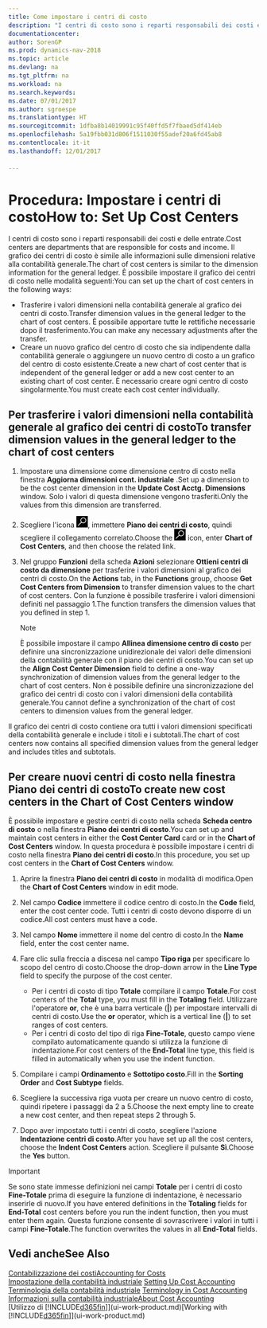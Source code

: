 ```yaml
---
title: Come impostare i centri di costo
description: "I centri di costo sono i reparti responsabili dei costi e delle entrate. Il grafico dei centri di costo è simile alle informazioni sulle dimensioni relative alla contabilità generale."
documentationcenter: 
author: SorenGP
ms.prod: dynamics-nav-2018
ms.topic: article
ms.devlang: na
ms.tgt_pltfrm: na
ms.workload: na
ms.search.keywords: 
ms.date: 07/01/2017
ms.author: sgroespe
ms.translationtype: HT
ms.sourcegitcommit: 1dfba8b14019991c95f40ffd5f7fbaed5df414eb
ms.openlocfilehash: 5a19fbb031d806f1511030f55adef20a6fd45ab8
ms.contentlocale: it-it
ms.lasthandoff: 12/01/2017

---
```

# <a name="how-to-set-up-cost-centers"></a><span data-ttu-id="7c77e-104">Procedura: Impostare i centri di costo</span><span class="sxs-lookup"><span data-stu-id="7c77e-104">How to: Set Up Cost Centers</span></span>
<span data-ttu-id="7c77e-105">I centri di costo sono i reparti responsabili dei costi e delle entrate.</span><span class="sxs-lookup"><span data-stu-id="7c77e-105">Cost centers are departments that are responsible for costs and income.</span></span> <span data-ttu-id="7c77e-106">Il grafico dei centri di costo è simile alle informazioni sulle dimensioni relative alla contabilità generale.</span><span class="sxs-lookup"><span data-stu-id="7c77e-106">The chart of cost centers is similar to the dimension information for the general ledger.</span></span> <span data-ttu-id="7c77e-107">È possibile impostare il grafico dei centri di costo nelle modalità seguenti:</span><span class="sxs-lookup"><span data-stu-id="7c77e-107">You can set up the chart of cost centers in the following ways:</span></span>  

-   <span data-ttu-id="7c77e-108">Trasferire i valori dimensioni nella contabilità generale al grafico dei centri di costo.</span><span class="sxs-lookup"><span data-stu-id="7c77e-108">Transfer dimension values in the general ledger to the chart of cost centers.</span></span> <span data-ttu-id="7c77e-109">È possibile apportare tutte le rettifiche necessarie dopo il trasferimento.</span><span class="sxs-lookup"><span data-stu-id="7c77e-109">You can make any necessary adjustments after the transfer.</span></span>  
-   <span data-ttu-id="7c77e-110">Creare un nuovo grafico del centro di costo che sia indipendente dalla contabilità generale o aggiungere un nuovo centro di costo a un grafico del centro di costo esistente.</span><span class="sxs-lookup"><span data-stu-id="7c77e-110">Create a new chart of cost center that is independent of the general ledger or add a new cost center to an existing chart of cost center.</span></span> <span data-ttu-id="7c77e-111">È necessario creare ogni centro di costo singolarmente.</span><span class="sxs-lookup"><span data-stu-id="7c77e-111">You must create each cost center individually.</span></span>  

## <a name="to-transfer-dimension-values-in-the-general-ledger-to-the-chart-of-cost-centers"></a><span data-ttu-id="7c77e-112">Per trasferire i valori dimensioni nella contabilità generale al grafico dei centri di costo</span><span class="sxs-lookup"><span data-stu-id="7c77e-112">To transfer dimension values in the general ledger to the chart of cost centers</span></span>  
1.  <span data-ttu-id="7c77e-113">Impostare una dimensione come dimensione centro di costo nella finestra **Aggiorna dimensioni cont. industriale** .</span><span class="sxs-lookup"><span data-stu-id="7c77e-113">Set up a dimension to be the cost center dimension in the **Update Cost Acctg. Dimensions** window.</span></span> <span data-ttu-id="7c77e-114">Solo i valori di questa dimensione vengono trasferiti.</span><span class="sxs-lookup"><span data-stu-id="7c77e-114">Only the values from this dimension are transferred.</span></span>  
2.  <span data-ttu-id="7c77e-115">Scegliere l'icona ![Cerca pagina o report](media/ui-search/search_small.png "icona Cerca pagina o report"), immettere **Piano dei centri di costo**, quindi scegliere il collegamento correlato.</span><span class="sxs-lookup"><span data-stu-id="7c77e-115">Choose the ![Search for Page or Report](media/ui-search/search_small.png "Search for Page or Report icon") icon, enter **Chart of Cost Centers**, and then choose the related link.</span></span>  
3.  <span data-ttu-id="7c77e-116">Nel gruppo **Funzioni** della scheda **Azioni** selezionare **Ottieni centri di costo da dimensione** per trasferire i valori dimensioni al grafico dei centri di costo.</span><span class="sxs-lookup"><span data-stu-id="7c77e-116">On the **Actions** tab, in the **Functions** group, choose **Get Cost Centers from Dimension** to transfer dimension values to the chart of cost centers.</span></span> <span data-ttu-id="7c77e-117">Con la funzione è possibile trasferire i valori dimensioni definiti nel passaggio 1.</span><span class="sxs-lookup"><span data-stu-id="7c77e-117">The function transfers the dimension values that you defined in step 1.</span></span>  

    > [!NOTE]  
    >  <span data-ttu-id="7c77e-118">È possibile impostare il campo **Allinea dimensione centro di costo** per definire una sincronizzazione unidirezionale dei valori delle dimensioni della contabilità generale con il piano dei centri di costo.</span><span class="sxs-lookup"><span data-stu-id="7c77e-118">You can set up the **Align Cost Center Dimension**  field to define a one-way synchronization of dimension values from the general ledger to the chart of cost centers.</span></span> <span data-ttu-id="7c77e-119">Non è possibile definire una sincronizzazione del grafico dei centri di costo con i valori dimensioni della contabilità generale.</span><span class="sxs-lookup"><span data-stu-id="7c77e-119">You cannot define a synchronization of the chart of cost centers to dimension values from the general ledger.</span></span>  

<span data-ttu-id="7c77e-120">Il grafico dei centri di costo contiene ora tutti i valori dimensioni specificati della contabilità generale e include i titoli e i subtotali.</span><span class="sxs-lookup"><span data-stu-id="7c77e-120">The chart of cost centers now contains all specified dimension values from the general ledger and includes titles and subtotals.</span></span>  

## <a name="to-create-new-cost-centers-in-the-chart-of-cost-centers-window"></a><span data-ttu-id="7c77e-121">Per creare nuovi centri di costo nella finestra Piano dei centri di costo</span><span class="sxs-lookup"><span data-stu-id="7c77e-121">To create new cost centers in the Chart of Cost Centers window</span></span>  
<span data-ttu-id="7c77e-122">È possibile impostare e gestire centri di costo nella scheda **Scheda centro di costo** o nella finestra **Piano dei centri di costo**.</span><span class="sxs-lookup"><span data-stu-id="7c77e-122">You can set up and maintain cost centers in either the **Cost Center Card** card or in the **Chart of Cost Centers** window.</span></span> <span data-ttu-id="7c77e-123">In questa procedura è possibile impostare i centri di costo nella finestra  **Piano dei centri di costo**.</span><span class="sxs-lookup"><span data-stu-id="7c77e-123">In this procedure, you set up cost centers in the **Chart of Cost Centers** window.</span></span>  

1. <span data-ttu-id="7c77e-124">Aprire la finestra **Piano dei centri di costo** in modalità di modifica.</span><span class="sxs-lookup"><span data-stu-id="7c77e-124">Open the **Chart of Cost Centers** window in edit mode.</span></span>  
2. <span data-ttu-id="7c77e-125">Nel campo  **Codice** immettere il codice centro di costo.</span><span class="sxs-lookup"><span data-stu-id="7c77e-125">In the **Code** field, enter the cost center code.</span></span> <span data-ttu-id="7c77e-126">Tutti i centri di costo devono disporre di un codice.</span><span class="sxs-lookup"><span data-stu-id="7c77e-126">All cost centers must have a code.</span></span>  
3. <span data-ttu-id="7c77e-127">Nel campo **Nome** immettere il nome del centro di costo.</span><span class="sxs-lookup"><span data-stu-id="7c77e-127">In the **Name** field, enter the cost center name.</span></span>  
4. <span data-ttu-id="7c77e-128">Fare clic sulla freccia a discesa nel campo **Tipo riga** per specificare lo scopo del centro di costo.</span><span class="sxs-lookup"><span data-stu-id="7c77e-128">Choose the drop-down arrow in the **Line Type** field to specify the purpose of the cost center.</span></span>  

    - <span data-ttu-id="7c77e-129">Per i centri di costo di tipo **Totale** compilare il campo **Totale**.</span><span class="sxs-lookup"><span data-stu-id="7c77e-129">For cost centers of the **Total** type, you must fill in the **Totaling** field.</span></span> <span data-ttu-id="7c77e-130">Utilizzare l'operatore **or**, che è una barra verticale (**&#124;**) per impostare intervalli di centri di costo.</span><span class="sxs-lookup"><span data-stu-id="7c77e-130">Use the **or** operator, which is a vertical line (**&#124;**) to set ranges of cost centers.</span></span>  
    - <span data-ttu-id="7c77e-131">Per i centri di costo del tipo di riga **Fine-Totale**, questo campo viene compilato automaticamente quando si utilizza la funzione di indentazione.</span><span class="sxs-lookup"><span data-stu-id="7c77e-131">For cost centers of the **End-Total** line type, this field is filled in automatically when you use the indent function.</span></span>  
5.  <span data-ttu-id="7c77e-132">Compilare i campi **Ordinamento** e **Sottotipo costo**.</span><span class="sxs-lookup"><span data-stu-id="7c77e-132">Fill in the **Sorting Order** and **Cost Subtype** fields.</span></span>  
6.  <span data-ttu-id="7c77e-133">Scegliere la successiva riga vuota per creare un nuovo centro di costo, quindi ripetere i passaggi da 2 a 5.</span><span class="sxs-lookup"><span data-stu-id="7c77e-133">Choose the next empty line to create a new cost center, and then repeat steps 2 through 5.</span></span>  
7.  <span data-ttu-id="7c77e-134">Dopo aver impostato tutti i centri di costo, scegliere l'azione **Indentazione centri di costo**.</span><span class="sxs-lookup"><span data-stu-id="7c77e-134">After you have set up all the cost centers, choose the **Indent Cost Centers** action.</span></span> <span data-ttu-id="7c77e-135">Scegliere il pulsante **Sì**.</span><span class="sxs-lookup"><span data-stu-id="7c77e-135">Choose the **Yes** button.</span></span>  

> [!IMPORTANT]  
>  <span data-ttu-id="7c77e-136">Se sono state immesse definizioni nei campi **Totale** per i centri di costo **Fine-Totale** prima di eseguire la funzione di indentazione, è necessario inserirle di nuovo.</span><span class="sxs-lookup"><span data-stu-id="7c77e-136">If you have entered definitions in the **Totaling** fields for **End-Total** cost centers before you run the indent function, then you must enter them again.</span></span> <span data-ttu-id="7c77e-137">Questa funzione consente di sovrascrivere i valori in tutti i campi **Fine-Totale**.</span><span class="sxs-lookup"><span data-stu-id="7c77e-137">The function overwrites the values in all **End-Total** fields.</span></span>  

## <a name="see-also"></a><span data-ttu-id="7c77e-138">Vedi anche</span><span class="sxs-lookup"><span data-stu-id="7c77e-138">See Also</span></span>  
[<span data-ttu-id="7c77e-139">Contabilizzazione dei costi</span><span class="sxs-lookup"><span data-stu-id="7c77e-139">Accounting for Costs</span></span>](finance-manage-cost-accounting.md)  
<span data-ttu-id="7c77e-140">[Impostazione della contabilità industriale](finance-set-up-cost-accounting.md) </span><span class="sxs-lookup"><span data-stu-id="7c77e-140">[Setting Up Cost Accounting](finance-set-up-cost-accounting.md) </span></span>  
<span data-ttu-id="7c77e-141">[Terminologia della contabilità industriale](finance-terminology-in-cost-accounting.md) </span><span class="sxs-lookup"><span data-stu-id="7c77e-141">[Terminology in Cost Accounting](finance-terminology-in-cost-accounting.md) </span></span>  
[<span data-ttu-id="7c77e-142">Informazioni sulla contabilità industriale</span><span class="sxs-lookup"><span data-stu-id="7c77e-142">About Cost Accounting</span></span>](finance-about-cost-accounting.md)  
<span data-ttu-id="7c77e-143">[Utilizzo di [!INCLUDE[d365fin](includes/d365fin_md.md)]](ui-work-product.md)</span><span class="sxs-lookup"><span data-stu-id="7c77e-143">[Working with [!INCLUDE[d365fin](includes/d365fin_md.md)]](ui-work-product.md)</span></span>

